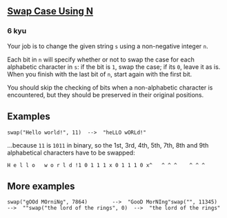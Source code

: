 <h2><a href=https://www.codewars.com/kata/5f3afc40b24f090028233490/train/javascript target="_blank">Swap Case Using N</a></h2><h3>6 kyu</h3><p>Your job is to change the given string <code>s</code> using a non-negative integer <code>n</code>.</p><p>Each bit in <code>n</code> will specify whether or not to swap the case for each alphabetic character in <code>s</code>: if the bit is <code>1</code>, swap the case; if its <code>0</code>, leave it as is. When you finish with the last bit of <code>n</code>, start again with the first bit.</p><p>You should skip the checking of bits when a non-alphabetic character is encountered, but they should be preserved in their original positions.</p><h2 id="examples">Examples</h2><pre><code>swap("Hello world!", 11)  --&gt;  "heLLO wORLd!"</code></pre><p>...because <code>11</code> is <code>1011</code> in binary, so the 1st, 3rd, 4th, 5th, 7th, 8th and 9th alphabetical characters have to be swapped:</p><pre><code>H e l l o   w o r l d !1 0 1 1 1 x 0 1 1 1 0 x^   ^ ^ ^    ^ ^ ^</code></pre><h2 id="more-examples">More examples</h2><pre><code>swap("gOOd MOrniNg", 7864)        --&gt;  "GooD MorNIng"swap("", 11345)                   --&gt;  ""swap("the lord of the rings", 0)  --&gt;  "the lord of the rings"</code></pre>